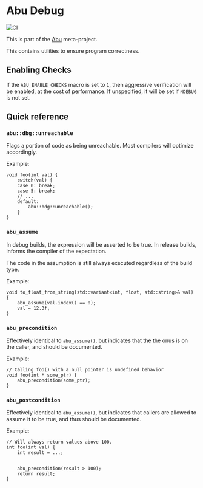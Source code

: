 # Abu Debug

[![CI](https://github.com/FrancoisChabot/abu-debug/actions/workflows/ci.yml/badge.svg)](https://github.com/FrancoisChabot/abu-debug/actions/workflows/ci.yml)

This is part of the [Abu](http://github.com/abu-lib/abu) meta-project.

This contains utilities to ensure program correctness.

## Enabling Checks

If the `ABU_ENABLE_CHECKS` macro is set to `1`, then aggressive verification
will be enabled, at the cost of performance. If unspecified, it will be set if
`NDEBUG` is not set.

## Quick reference

### `abu::dbg::unreachable` 

Flags a portion of code as being unreachable. Most compilers will optimize 
accordingly.

Example:
```
void foo(int val) {
    switch(val) {
    case 0: break;
    case 5: break;
    // ...
    default:
        abu::bdg::unreachable();
    }
}
```

### `abu_assume`

In debug builds, the expression will be asserted to be true. In release builds, 
informs the compiler of the expectation.

The code in the assumption is still always executed regardless of the build type.

Example:
```
void to_float_from_string(std::variant<int, float, std::string>& val) {
    abu_assume(val.index() == 0);
    val = 12.3f;
}
```

### `abu_precondition`

Effectively identical to `abu_assume()`, but indicates that the the onus is on 
the caller, and should be documented.

Example:
```
// Calling foo() with a null pointer is undefined behavior
void foo(int * some_ptr) {
    abu_precondition(some_ptr);
}
```

### `abu_postcondition`

Effectively identical to `abu_assume()`, but indicates that callers are allowed 
to assume it to be true, and thus should be documented.

Example:
```
// Will always return values above 100.
int foo(int val) {
    int result = ...;


    abu_precondition(result > 100);
    return result;
}
```
